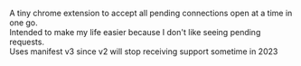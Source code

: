 A tiny chrome extension to accept all pending connections open at a time in one go.  
Intended to make my life easier because I don't like seeing pending requests.  
Uses manifest v3 since v2 will stop receiving support sometime in 2023

